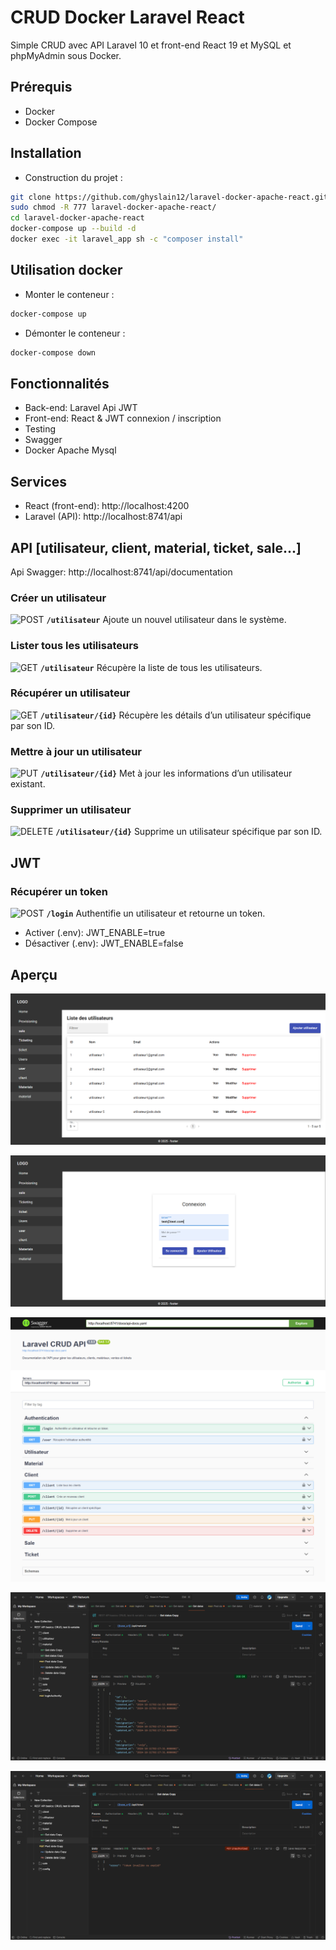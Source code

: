
# CRUD Docker Laravel React

Simple CRUD avec API Laravel 10 et front-end React 19 et MySQL et phpMyAdmin sous Docker.


## Prérequis
- Docker
- Docker Compose


## Installation

- Construction du projet :
```bash  
git clone https://github.com/ghyslain12/laravel-docker-apache-react.git
sudo chmod -R 777 laravel-docker-apache-react/
cd laravel-docker-apache-react
docker-compose up --build -d
docker exec -it laravel_app sh -c "composer install"
```  

## Utilisation docker

- Monter le conteneur :
```bash  
docker-compose up
```  
- Démonter le conteneur :
```bash  
docker-compose down
```  

## Fonctionnalités
- Back-end: Laravel Api JWT
- Front-end: React & JWT connexion / inscription
- Testing
- Swagger
- Docker Apache Mysql

## Services
- React (front-end): http://localhost:4200
- Laravel (API): http://localhost:8741/api


## API [utilisateur, client, material, ticket, sale...]

Api Swagger: http://localhost:8741/api/documentation

### Créer un utilisateur
![POST](https://img.shields.io/badge/POST-%23ff9800?style=flat-square&logo=git&logoColor=white)  **`/utilisateur`** Ajoute un nouvel utilisateur dans le système.

### Lister tous les utilisateurs
![GET](https://img.shields.io/badge/GET-%2300c853?style=flat-square&logo=git&logoColor=white)  **`/utilisateur`** Récupère la liste de tous les utilisateurs.

### Récupérer un utilisateur
![GET](https://img.shields.io/badge/GET-%2300c853?style=flat-square&logo=git&logoColor=white)  **`/utilisateur/{id}`** Récupère les détails d’un utilisateur spécifique par son ID.

### Mettre à jour un utilisateur
![PUT](https://img.shields.io/badge/PUT-%23009688?style=flat-square&logo=git&logoColor=white)  **`/utilisateur/{id}`** Met à jour les informations d’un utilisateur existant.

### Supprimer un utilisateur
![DELETE](https://img.shields.io/badge/DELETE-%23f44336?style=flat-square&logo=git&logoColor=white)  **`/utilisateur/{id}`** Supprime un utilisateur spécifique par son ID.

## JWT

### Récupérer un token
![POST](https://img.shields.io/badge/POST-%23ff9800?style=flat-square&logo=git&logoColor=white)  **`/login`** Authentifie un utilisateur et retourne un token.

- Activer (.env): JWT_ENABLE=true
- Désactiver (.env): JWT_ENABLE=false

## Aperçu

![appercu crud](ressources/preview-react.png)

![appercu crud](ressources/login.png)

![appercu crud](ressources/swagger.png)

![appercu crud](ressources/jwt_ok.png)

![appercu crud](ressources/jwt_nok.png)